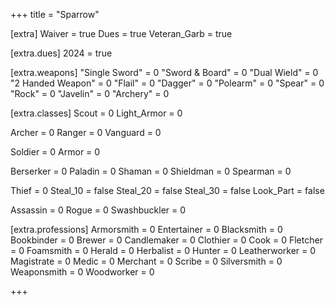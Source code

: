 +++
title = "Sparrow"

[extra]
Waiver =            true
Dues =              true
Veteran_Garb =      true

[extra.dues]
2024 = true

[extra.weapons]
"Single Sword" =    0
"Sword & Board" =   0
"Dual Wield" =      0
"2 Handed Weapon" = 0
"Flail" =           0
"Dagger" =          0
"Polearm" =         0
"Spear" =           0
"Rock" =            0
"Javelin" =         0
"Archery" =         0

[extra.classes]
Scout =             0
    Light_Armor =   0

Archer =            0
Ranger =            0
Vanguard =          0

Soldier =           0
    Armor =         0

Berserker =         0
Paladin =           0
Shaman =            0
Shieldman =         0
Spearman =          0

Thief =             0
    Steal_10 =      false
    Steal_20 =      false
    Steal_30 =      false
    Look_Part =     false

Assassin =          0
Rogue =             0
Swashbuckler =      0

[extra.professions]
Armorsmith =        0
Entertainer =       0
Blacksmith =        0
Bookbinder =        0
Brewer =            0
Candlemaker =       0
Clothier =          0
Cook =              0
Fletcher =          0
Foamsmith =         0
Herald =            0
Herbalist =         0
Hunter =            0
Leatherworker =     0
Magistrate =        0
Medic =             0
Merchant =          0
Scribe =            0
Silversmith =       0
Weaponsmith =       0
Woodworker =        0

+++